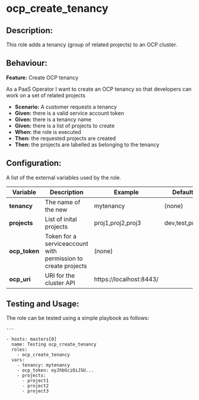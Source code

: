 # ocp_create_tenancy

## Description:

This role adds a tenancy (group of related projects) to an OCP cluster.

## Behaviour:

**Feature:** Create OCP tenancy

As a PaaS Operator
I want to create an OCP tenancy
so that developers can work on a set of related projects

- **Scenario:** A customer requests a tenancy
- **Given:** there is a valid service account token
- **Given:** there is a tenancy name
- **Given:** there is a list of projects to create
- **When:** the role is executed
- **Then:** the requested projects are created
- **Then:** the projects are labelled as belonging to the tenancy
 
## Configuration:

A list of the external variables used by the role.

| Variable  | Description  | Example  | Default |
|---|---|---|---|
| **tenancy**  | The name of the new |  mytenancy | (none) |
| **projects**  | List of inital projects | proj1,proj2,proj3  |  dev,test,prod |
| **ocp_token**  | Token for a serviceaccount with permission to create projects | (none)  |
| **ocp_uri**  | URI for the cluster API | https://localhost:8443/  |

## Testing and Usage:

The role can be tested using a simple playbook as follows:

```
---

- hosts: masters[0]
  name: Testing ocp_create_tenancy
  roles:
    - ocp_create_tenancy
  vars:
    - tenancy: mytenancy
    - ocp_token: eyJhbGciOiJSU...
    - projects:
      - project1
      - project2
      - project3
```
